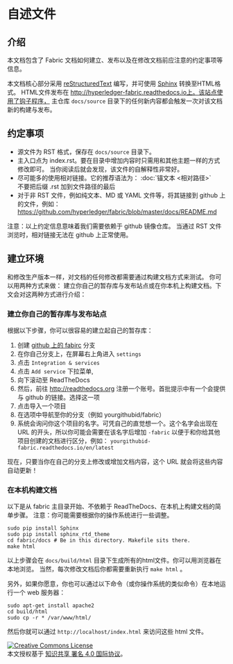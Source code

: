 # 自述文件

## 介绍
本文档包含了 Fabric 文档如何建立、发布以及在修改文档前应注意的约定事项等信息。

本文档核心部分采用 [reStructuredText](http://docutils.sourceforge.net/rst.html) 
编写，并可使用 [Sphinx](http://www.sphinx-doc.org/en/stable/) 转换至HTML格式。
HTML文件发布在 http://hyperledger-fabric.readthedocs.io上。该站点使用了钩子程序，
主仓库 `docs/source` 目录下的任何新内容都会触发一次对该文档新的构建与发布。

## 约定事项

* 源文件为 RST 格式，保存在 `docs/source` 目录下。
* 主入口点为 index.rst。要在目录中增加内容时只需用和其他主题一样的方式修改即可。
  当你阅读后就会发现，该文件的自解释性非常好。
* 尽可能多的使用相对链接。它的推荐语法为：  :doc:\`锚文本 &lt;相对路径&gt;\`
<br/>不要把后缀 .rst 加到文件路径的最后
* 对于非 RST 文件，例如纯文本、MD 或 YAML 文件等，将其链接到 github 上的文件，例如： https://github.com/hyperledger/fabric/blob/master/docs/README.md

注意：以上约定信息意味着我们需要依赖于 github 镜像仓库。
当通过 RST 文件浏览时，相对链接无法在 github 上正常使用。

## 建立环境

和修改生产版本一样，对文档的任何修改都需要通过构建文档方式来测试。
你可以用两种方式来做：
建立你自己的暂存库与发布站点或在你本机上构建文档。下文会对这两种方式进行介绍：

### 建立你自己的暂存库与发布站点

根据以下步骤，你可以很容易的建立起自己的暂存库：

1. 创建 [github 上的 fabirc](https://github.com/hyperledger/fabric) 分支
1. 在你自己分支上，在屏幕右上角进入 `settings`
1. 点击 `Integration & services`
1. 点击 `Add service` 下拉菜单,
1. 向下滚动至 ReadTheDocs
1. 然后，前往 http://readthedocs.org 注册一个账号。首批提示中有一个会提供与 github 的链接。选择这一项
1. 点击导入一个项目
1. 在选项中导航至你的分支（例如 yourgithubid/fabric）
1. 系统会询问你这个项目的名字。可凭自己的直觉想一个。这个名字会出现在 URL 的开头，所以你可能会需要在该名字后增加 `-fabric` 以便于和你给其他项目创建的文档进行区分，例如： `yourgithubid-fabric.readthedocs.io/en/latest` 

现在，只要当你在自己的分支上修改或增加文档内容，这个 URL 就会将这些内容自动更新！

### 在本机构建文档

以下是从 fabric 主目录开始、不依赖于 ReadTheDocs、在本机上构建文档的简单步骤。
注意：你可能需要根据你的操作系统进行一些调整。

```
sudo pip install Sphinx
sudo pip install sphinx_rtd_theme
cd fabric/docs # Be in this directory. Makefile sits there.
make html
```

以上步骤会在 `docs/build/html` 目录下生成所有的html文件。你可以用浏览器在本地浏览。
当然，每次修改文档后你都需要重新执行 `make
html` 。


另外，如果你愿意，你也可以通过以下命令（或你操作系统的类似命令）在本地运行一个 web 服务器：


```
sudo apt-get install apache2
cd build/html
sudo cp -r * /var/www/html/
```

然后你就可以通过 `http://localhost/index.html` 来访问这些 html 文件。

<a rel="license" href="http://creativecommons.org/licenses/by/4.0/"><img alt="Creative Commons License" style="border-width:0" src="https://i.creativecommons.org/l/by/4.0/88x31.png" /></a><br />本文授权基于 <a rel="license" href="http://creativecommons.org/licenses/by/4.0/">知识共享 署名 4.0 国际协议</a>。
